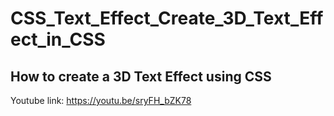 # CSS_Text_Effect_Create_3D_Text_Effect_in_CSS
## How to create a 3D Text Effect using CSS

Youtube link: https://youtu.be/sryFH_bZK78
